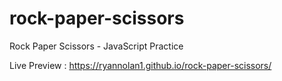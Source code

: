 # rock-paper-scissors
Rock Paper Scissors - JavaScript Practice

Live Preview : https://ryannolan1.github.io/rock-paper-scissors/
